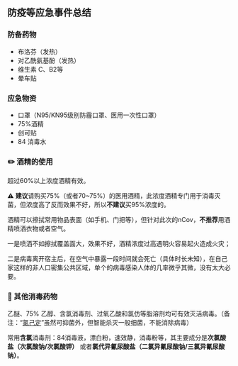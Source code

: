 ## 防疫等应急事件总结

### 防备药物

- 布洛芬（发热）
- 对乙酰氨基酚（发热）
- 维生素 C、B2等
- 晕车贴

### 应急物资

- 口罩（N95/KN95级别防霾口罩、医用一次性口罩）
- 75%酒精
- 创可贴
- 84 消毒水



### ✏️ 酒精的使用

超过60%以上浓度酒精有效。

⚠️  **建议**请购买75%（或者70~75%）的医用酒精，此浓度酒精专门用于消毒灭菌，但浓度高了反而效果不好，所以**不建议**买95%浓度的。

酒精可以擦拭常用物品表面（如手机、门把等），但针对此次的nCov，**不推荐**用酒精喷洒衣物或者空气。

一是喷洒不如擦拭覆盖面大，效果不好，酒精浓度过高遇明火容易起火造成火灾；

二是病毒离开宿主后，在空气中暴露一段时间就会死亡（具体时长未知），在自己家这样的非人口密集公共区域，单个的病毒感染人体的几率微乎其微，没有太大必要。

### 🔑 其他消毒药物

乙醚、75% 乙醇、含氯消毒剂、过氧乙酸和氯仿等脂溶剂均可有效灭活病毒。（备注：“[氯己定](https://zh.wikipedia.org/zh-hans/%E6%B0%AF%E5%B7%B1%E5%AE%9A)”虽然可抑菌外，但智能杀灭一般细菌，不能消除病毒）

常用**含氯**消毒剂：84消毒液，漂白粉，速效静，消毒粉等，其主要成分是**次氯酸盐（次氯酸钠/次氯酸钾）** 或者**氯代异氰尿酸盐（二氯异氰尿酸钠/三氯异氰尿酸钠）**。

